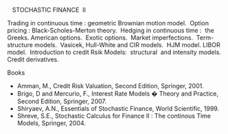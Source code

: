 ---
---


 
 STOCHASTIC FINANCE  II

Trading in continuous time : geometric Brownian motion model.  Option pricing :
Black-Scholes-Merton theory.  Hedging in continuous time :  the Greeks.
American options.  Exotic options.  Market imperfections.  Term-structure
models.  Vasicek, Hull-White and CIR models.  HJM model. LIBOR model. 
Introduction to credit Rsik Models:  structural  and intensity models.  Credit
derivatives.
 

Books

* Amman, M., Credit Risk Valuation, Second Edition, Springer, 2001.
* Brigo, D and Mercurio, F., Interest Rate Models � Theory and Practice, Second
  Edition, Springer, 2007. 
* Shiryaev, A.N., Essentials of Stochastic Finance, World Scientific, 1999.
* Shreve, S.E., Stochastic Calculus for Finance II : The continous Time Models,
  Springer, 2004.
   

